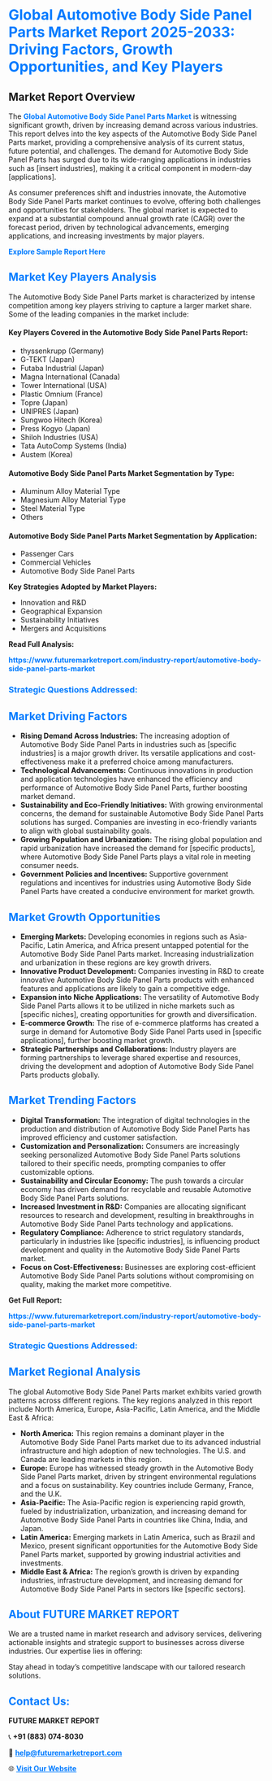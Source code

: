 <h1 style="color: #007BFF;">Global Automotive Body Side Panel Parts Market Report 2025-2033: Driving Factors, Growth Opportunities, and Key Players</h1>

<section id="overview">
<h2>Market Report Overview</h2>
<p>The <a href="https://www.futuremarketreport.com/industry-report/automotive-body-side-panel-parts-market" style="color: #007BFF; text-decoration: none;"><strong>Global Automotive Body Side Panel Parts Market</strong></a> is witnessing significant growth, driven by increasing demand across various industries. This report delves into the key aspects of the Automotive Body Side Panel Parts market, providing a comprehensive analysis of its current status, future potential, and challenges. The demand for Automotive Body Side Panel Parts has surged due to its wide-ranging applications in industries such as [insert industries], making it a critical component in modern-day [applications].</p>
<p>As consumer preferences shift and industries innovate, the Automotive Body Side Panel Parts market continues to evolve, offering both challenges and opportunities for stakeholders. The global market is expected to expand at a substantial compound annual growth rate (CAGR) over the forecast period, driven by technological advancements, emerging applications, and increasing investments by major players.</p>
</section>

<section id="overview">
<p><a href="https://www.futuremarketreport.com/request-sample/reportId=125987" style="color: #007BFF; text-decoration: none;"><strong>Explore Sample Report Here</strong></a></p>
</section>

<section id="key-players">
<h2 style="color: #007BFF;">Market Key Players Analysis</h2>
<p>The Automotive Body Side Panel Parts market is characterized by intense competition among key players striving to capture a larger market share. Some of the leading companies in the market include:</p>
<h4>Key Players Covered in the Automotive Body Side Panel Parts Report:</h4>
<ul><li>thyssenkrupp (Germany)</li><li>G-TEKT (Japan)</li><li>Futaba Industrial (Japan)</li><li>Magna International (Canada)</li><li>Tower International (USA)</li><li>Plastic Omnium (France)</li><li>Topre (Japan)</li><li>UNIPRES (Japan)</li><li>Sungwoo Hitech (Korea)</li><li>Press Kogyo (Japan)</li><li>Shiloh Industries (USA)</li><li>Tata AutoComp Systems (India)</li><li>Austem (Korea)</li></ul>
<h4>Automotive Body Side Panel Parts Market Segmentation by Type:</h4>
<ul><li>Aluminum Alloy Material Type</li><li>Magnesium Alloy Material Type</li><li>Steel Material Type</li><li>Others</li></ul>

<h4>Automotive Body Side Panel Parts Market Segmentation by Application:</h4>
<ul><li>Passenger Cars</li><li>Commercial Vehicles</li><li>Automotive Body Side Panel Parts</li></ul>
<p><strong>Key Strategies Adopted by Market Players:</strong></p>
<ul>
<li>Innovation and R&D</li>
<li>Geographical Expansion</li>
<li>Sustainability Initiatives</li>
<li>Mergers and Acquisitions</li>
</ul>
</section>

<section>
<p><strong>Read Full Analysis: </strong></p><a href="https://www.futuremarketreport.com/industry-report/automotive-body-side-panel-parts-market" style="color: #007BFF; text-decoration: none;"><strong>https://www.futuremarketreport.com/industry-report/automotive-body-side-panel-parts-market</strong></a>
<h3 style="color: #007BFF;">Strategic Questions Addressed:</h3>
</section>

<section id="driving-factors">
<h2 style="color: #007BFF;">Market Driving Factors</h2>
<ul>
<li><strong>Rising Demand Across Industries:</strong> The increasing adoption of Automotive Body Side Panel Parts in industries such as [specific industries] is a major growth driver. Its versatile applications and cost-effectiveness make it a preferred choice among manufacturers.</li>
<li><strong>Technological Advancements:</strong> Continuous innovations in production and application technologies have enhanced the efficiency and performance of Automotive Body Side Panel Parts, further boosting market demand.</li>
<li><strong>Sustainability and Eco-Friendly Initiatives:</strong> With growing environmental concerns, the demand for sustainable Automotive Body Side Panel Parts solutions has surged. Companies are investing in eco-friendly variants to align with global sustainability goals.</li>
<li><strong>Growing Population and Urbanization:</strong> The rising global population and rapid urbanization have increased the demand for [specific products], where Automotive Body Side Panel Parts plays a vital role in meeting consumer needs.</li>
<li><strong>Government Policies and Incentives:</strong> Supportive government regulations and incentives for industries using Automotive Body Side Panel Parts have created a conducive environment for market growth.</li>
</ul>
</section>

<section id="growth-opportunities">
<h2 style="color: #007BFF;">Market Growth Opportunities</h2>
<ul>
<li><strong>Emerging Markets:</strong> Developing economies in regions such as Asia-Pacific, Latin America, and Africa present untapped potential for the Automotive Body Side Panel Parts market. Increasing industrialization and urbanization in these regions are key growth drivers.</li>
<li><strong>Innovative Product Development:</strong> Companies investing in R&D to create innovative Automotive Body Side Panel Parts products with enhanced features and applications are likely to gain a competitive edge.</li>
<li><strong>Expansion into Niche Applications:</strong> The versatility of Automotive Body Side Panel Parts allows it to be utilized in niche markets such as [specific niches], creating opportunities for growth and diversification.</li>
<li><strong>E-commerce Growth:</strong> The rise of e-commerce platforms has created a surge in demand for Automotive Body Side Panel Parts used in [specific applications], further boosting market growth.</li>
<li><strong>Strategic Partnerships and Collaborations:</strong> Industry players are forming partnerships to leverage shared expertise and resources, driving the development and adoption of Automotive Body Side Panel Parts products globally.</li>
</ul>
</section>

<section id="trending-factors">
<h2 style="color: #007BFF;">Market Trending Factors</h2>
<ul>
<li><strong>Digital Transformation:</strong> The integration of digital technologies in the production and distribution of Automotive Body Side Panel Parts has improved efficiency and customer satisfaction.</li>
<li><strong>Customization and Personalization:</strong> Consumers are increasingly seeking personalized Automotive Body Side Panel Parts solutions tailored to their specific needs, prompting companies to offer customizable options.</li>
<li><strong>Sustainability and Circular Economy:</strong> The push towards a circular economy has driven demand for recyclable and reusable Automotive Body Side Panel Parts solutions.</li>
<li><strong>Increased Investment in R&D:</strong> Companies are allocating significant resources to research and development, resulting in breakthroughs in Automotive Body Side Panel Parts technology and applications.</li>
<li><strong>Regulatory Compliance:</strong> Adherence to strict regulatory standards, particularly in industries like [specific industries], is influencing product development and quality in the Automotive Body Side Panel Parts market.</li>
<li><strong>Focus on Cost-Effectiveness:</strong> Businesses are exploring cost-efficient Automotive Body Side Panel Parts solutions without compromising on quality, making the market more competitive.</li>
</ul>
</section>

<section>
<p><strong>Get Full Report: </strong></p><a href="https://www.futuremarketreport.com/industry-report/automotive-body-side-panel-parts-market" style="color: #007BFF; text-decoration: none;"><strong>https://www.futuremarketreport.com/industry-report/automotive-body-side-panel-parts-market</strong></a>
<h3 style="color: #007BFF;">Strategic Questions Addressed:</h3>
</section>


<section id="regional-analysis">
<h2 style="color: #007BFF;">Market Regional Analysis</h2>
<p>The global Automotive Body Side Panel Parts market exhibits varied growth patterns across different regions. The key regions analyzed in this report include North America, Europe, Asia-Pacific, Latin America, and the Middle East & Africa:</p>
<ul>
<li><strong>North America:</strong> This region remains a dominant player in the Automotive Body Side Panel Parts market due to its advanced industrial infrastructure and high adoption of new technologies. The U.S. and Canada are leading markets in this region.</li>
<li><strong>Europe:</strong> Europe has witnessed steady growth in the Automotive Body Side Panel Parts market, driven by stringent environmental regulations and a focus on sustainability. Key countries include Germany, France, and the U.K.</li>
<li><strong>Asia-Pacific:</strong> The Asia-Pacific region is experiencing rapid growth, fueled by industrialization, urbanization, and increasing demand for Automotive Body Side Panel Parts in countries like China, India, and Japan.</li>
<li><strong>Latin America:</strong> Emerging markets in Latin America, such as Brazil and Mexico, present significant opportunities for the Automotive Body Side Panel Parts market, supported by growing industrial activities and investments.</li>
<li><strong>Middle East & Africa:</strong> The region’s growth is driven by expanding industries, infrastructure development, and increasing demand for Automotive Body Side Panel Parts in sectors like [specific sectors].</li>
</ul>
</section>

<footer>
<h2 style="color: #007BFF;">About FUTURE MARKET REPORT</h2>
<p>We are a trusted name in market research and advisory services, delivering actionable insights and strategic support to businesses across diverse industries. Our expertise lies in offering:</p>

<p>Stay ahead in today’s competitive landscape with our tailored research solutions.</p>

<h2 style="color: #007BFF;">Contact Us:</h2>
<p><strong>FUTURE MARKET REPORT</strong></p>
<p>📞 <strong>+91 (883) 074-8030</strong></p>
<p>📧 <strong><a href="mailto:help@futuremarketreport.com" style="color: #007BFF;">help@futuremarketreport.com</a></strong></p>
<p>🌐 <strong><a href="https://www.futuremarketreport.com/" style="color: #007BFF;">Visit Our Website</a></strong></p>
</footer>